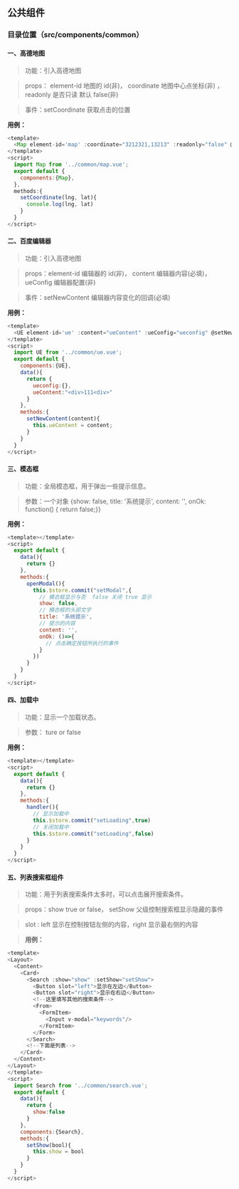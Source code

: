 ## 公共组件

### 目录位置（src/components/common）

#### 一、高德地图

> 功能：引入高德地图

> props： element-id 地图的 id(非)， coordinate 地图中心点坐标(非) ，readonly 是否只读 默认 false(非)

> 事件：setCoordinate 获取点击的位置

**用例：**

```javascript
<template>
  <Map element-id='map' :coordinate="3212321,13213" :readonly="false" @setCoordinate="setCoordinate"/>
</template>
<script>
  import Map from '../common/map.vue';
  export default {
    components:{Map},
  },
  methods:{
    setCoordinate(lng, lat){
      console.log(lng, lat)
    }
  }
</script>
```

#### 二、百度编辑器

> 功能：引入高德地图

> props：element-id 编辑器的 id(非)， content 编辑器内容(必填)， ueConfig 编辑器配置(非)

> 事件：setNewContent 编辑器内容变化的回调(必填)

**用例：**

```javascript
<template>
  <UE element-id='ue' :content="ueContent" :ueConfig="ueconfig" @setNewContent="setNewContent" />
</template>
<script>
  import UE from '../common/ue.vue';
  export default {
    components:{UE},
    data(){
      return {
        ueconfig:{},
        ueContent:"<div>111<div>"
      }
    },
    methods:{
      setNewContent(content){
        this.ueContent = content;
      }
    }
  }
</script>
```

#### 三、模态框

> 功能：全局模态框，用于弹出一些提示信息。

> 参数：一个对象 {show: false, title: '系统提示', content: '', onOk: function() { return false;}}

**用例：**

```javascript
<template></template>
<script>
  export default {
    data(){
      return {}
    },
    methods:{
      openModal(){
        this.$store.commit("setModal",{
          // 模态框显示与否  false 关闭 true 显示
          show: false,
          // 模态框的头部文字
          title: '系统提示',
          // 提示的内容
          content: '',
          onOk: ()=>{
            // 点击确定按钮所执行的事件
          }
        })
      }
    }
  }
</script>
```

#### 四、加载中

> 功能：显示一个加载状态。

> 参数： ture or false

**用例：**

```javascript
<template></template>
<script>
  export default {
    data(){
      return {}
    },
    methods:{
      handler(){
        // 显示加载中
        this.$store.commit("setLoading",true)
        // 关闭加载中
        this.$store.commit("setLoading",false)
      }
    }
  }
</script>
```

#### 五、列表搜索框组件

> 功能：用于列表搜索条件太多时，可以点击展开搜索条件。

> props：show true or false， setShow 父级控制搜索框显示隐藏的事件

> slot : left 显示在控制按钮左侧的内容，right 显示最右侧的内容

> **用例：**

```javascript
<template>
<Layout>
  <Content>
    <Card>
      <Search :show="show" :setShow="setShow">
        <Button slot="left">显示在左边</Button>
        <Button slot="right">显示在右边</Button>
        <!--这里填写其他的搜索条件-->
        <From>
          <FormItem>
            <Input v-modal="keywords"/>
          </FormItem>
        </Form>
      </Search>
      <!--下面是列表-->
    </Card>
  </Content>
</Layout>
</template>
<script>
  import Search from '../common/search.vue';
  export default {
    data(){
      return {
        show:false
      }
    },
    components:{Search},
    methods:{
      setShow(bool){
        this.show = bool
      }
    }
  }
</script>
```

